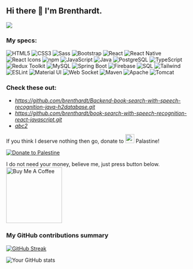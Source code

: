 ## Hi there 👋 I'm Brenthardt.
![](https://komarev.com/ghpvc/?username=brenthardt&color=%2300FF00)
<h3>My specs:</h3>
<p>
  <img alt="HTML5" src="https://img.shields.io/badge/-HTML5-E34F26?style=flat-square&logo=html5&logoColor=white" />
  <img alt="CSS3" src="https://img.shields.io/badge/-CSS3-1572B6?style=flat-square&logo=css3&logoColor=white" />
  <img alt="Sass" src="https://img.shields.io/badge/-Sass-CC6699?style=flat-square&logo=sass&logoColor=white" />
  <img alt="Bootstrap" src="https://img.shields.io/badge/-Bootstrap-7953b3?style=flat-square&logo=bootstrap&logoColor=white" />
  <img alt="React" src="https://img.shields.io/badge/-React-45b8d8?style=flat-square&logo=react&logoColor=white" />
  <img alt="React Native" src="https://img.shields.io/badge/-React%20Native-61DAFB?style=flat-square&logo=react&logoColor=white" />
  <img alt="React Icons" src="https://img.shields.io/badge/React_Icons-61DAFB?style=flat-square&logo=react&logoColor=white" />
  <img alt="npm" src="https://img.shields.io/badge/-NPM-CB3837?style=flat-square&logo=npm&logoColor=white" />
  <img alt="JavaScript" src="https://img.shields.io/badge/-JavaScript-F7DF1E?style=flat-square&logo=javascript&logoColor=black" />
   <img alt="Java" src="https://img.shields.io/badge/-Java-007396?style=flat-square&logo=openjdk&logoColor=white" />
    <img alt="PostgreSQL" src="https://img.shields.io/badge/-PostgreSQL-336791?style=flat-square&logo=postgresql&logoColor=white" />
  <img alt="TypeScript" src="https://img.shields.io/badge/-TypeScript-007ACC?style=flat-square&logo=typescript&logoColor=white" />
  <img alt="Redux Toolkit" src="https://img.shields.io/badge/-Redux%20Toolkit-764ABC?style=flat-square&logo=redux&logoColor=white" />
   <img alt="MySQL" src="https://img.shields.io/badge/-MySQL-4479A1?style=flat-square&logo=mysql&logoColor=white" />
    <img alt="Spring Boot" src="https://img.shields.io/badge/-Spring%20Boot-6DB33F?style=flat-square&logo=spring-boot&logoColor=white" />
  <img alt="Firebase" src="https://img.shields.io/badge/-Firebase-FFCA28?style=flat-square&logo=firebase&logoColor=black" />
  <img alt="SQL" src="https://img.shields.io/badge/SQL-005C84?style=flat-square&logo=mysql&logoColor=white" />
  <img alt="Tailwind" src="https://img.shields.io/badge/-Tailwind-%23F7B93E?style=flat-square&logo=tailwind&logoColor=white" />
  <img alt="ESLint" src="https://img.shields.io/badge/-ESLint-4B32C3?style=flat-square&logo=eslint&logoColor=white" />
  <img alt="Material UI" src="https://img.shields.io/badge/-Material%20UI-0081CB?style=flat-square&logo=material-ui&logoColor=white" />
  <img alt="Web Socket" src="https://img.shields.io/badge/WebSockets-000000?style=flat-square&logo=websockets&logoColor=white" />
  <img alt="Maven" src="https://img.shields.io/badge/-Maven-C60F16?style=flat-square&logo=apache-maven&logoColor=white" />
  <img alt="Apache" src="https://img.shields.io/badge/-Apache-%23D22128?style=flat-square&logo=apache&logoColor=white" />
  <img alt="Tomcat" src="https://img.shields.io/badge/-Tomcat-%23F8DC75?style=flat-square&logo=apache-tomcat&logoColor=black" />
</p>

<h3>Check these out:</h3>
<ul>
 <li><a href="abc0"><i>https://github.com/brenthardt/Backend-book-search-with-speech-recognition-java-h2database.git</i></a></li>
  <li><a href="abc1"><i>https://github.com/brenthardt/book-search-with-speech-recognition-react-javascript.git</i></a></li>
  <li><a href="abc2"><i>abc2</i></a></li>
</ul>

<p>If you think I deserve nothing then go, donate to <img src="https://cdnjs.cloudflare.com/ajax/libs/flag-icon-css/3.5.0/flags/4x3/ps.svg" width="24"> Palastine!</p>
<p>
  <a href="https://oneummah.org.uk/donate/">
    <img src="https://img.shields.io/badge/Donate%20to%20Palestine-FF4D4D?style=for-the-badge&logo=cashapp&labelColor=555" alt="Donate to Palestine">
  </a>
</p>
<div>
  
I do not need your money, believe me, just press button below.  <br>
<a href="https://www.buymeacoffee.com/brenthardt" target="_blank"><img src="https://cdn.buymeacoffee.com/buttons/v2/default-red.png" alt="Buy Me A Coffee" width="150" ></a>
</div>


<h3>My GitHub contributions summary</h3>

[![GitHub Streak](https://github-readme-streak-stats.herokuapp.com?user=brenthardt&theme=dark&ring=fb4362&file=fb4362&currStreakNum=fb4362&currStreakLabel=fb4362&hide_border=true)](https://git.io/streak-stats)

![Your GitHub stats](https://github-readme-stats.vercel.app/api?username=brenthardt&hide_border=true&show_icons=true&bg_color=151515&title_color=fb4362&icon_color=fb4362&text_bold=false&text_color=9e9e9e)
